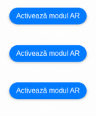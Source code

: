 <!DOCTYPE html>
<html lang="en">
<head>
  <meta charset="UTF-8">
  <meta name="viewport" content="width=device-width, initial-scale=1.0">
  <title>Modele AR Optimizate</title>
  <style>
    body {
      margin: 0;
      padding: 0;
      font-family: Arial, sans-serif;
      background-image: url('fundal2.jpg');
      background-size: cover;
      background-position: center;
      display: flex;
      justify-content: center;
      align-items: center;
      height: 100vh;
    }

    .model-container {
      display: flex;
      flex-wrap: wrap;
      justify-content: center;
      max-width: 800px;
    }

    .model-section {
      margin: 10px;
      text-align: center;
    }

    model-viewer {
      width: 250px; /* Mărit pentru a oferi o vizualizare mai clară */
      height: 250px; /* Mărit pentru a oferi o vizualizare mai clară */
      margin: 0 auto;
      --model-viewer-auto-rotate-delay: 3s;
      --model-viewer-camera-controls-touch-action: pan-y;
      border-radius: 20px; /* Adăugat pentru a avea colțuri rotunjite */
      box-shadow: 0 4px 8px rgba(0,0,0,0.2); /* Adăugat pentru a adăuga o umbră, pentru un aspect mai estetic */
    }

    .ar-button,
    .back-link {
      display: inline-flex;
      align-items: center;
      justify-content: center;
      padding: 10px 15px; /* Modificat pentru a oferi butoanelor o dimensiune mai mare și mai confortabilă */
      font-size: 1rem; /* Mărit pentru a îmbunătăți lizibilitatea */
      cursor: pointer;
      background-color: #007BFF;
      border: none;
      border-radius: 20px;
      color: white;
      box-shadow: 0 2px 4px rgba(0, 0, 0, 0.2);
      transition: background-color 0.3s, box-shadow 0.3s;
    }

    .ar-button:hover,
    .back-link:hover {
      background-color: #0056b3;
      box-shadow: 0 4px 8px rgba(0, 0, 0, 0.3);
    }

    p {
      margin-top: 10px;
      color: #FFFFFF;
      font-size: 1.2em;
    }
  </style>
  <script type="module" src="https://unpkg.com/@google/model-viewer"></script>
</head>
<body>

<div class="model-container">
  <!-- Model 1 -->
  <div class="model-section">
    <model-viewer
      src="cactus.glb"
      ios-src="cactus.usdz"
      ar
      ar-modes="webxr scene-viewer quick-look"
      camera-controls
      auto-rotate
      environment-image="neutral"
      shadow-intensity="1"
      loading="lazy"
      alt="Cactus Cary">
      <button slot="ar-button" class="ar-button">Activează modul AR</button>
    </model-viewer>
    <p>Cactus Cary</p>
  </div>

  <!-- Model 2 -->
  <div class="model-section">
    <model-viewer
      src="guler2.glb"
      ios-src="guler2.usdz"
      ar
      ar-modes="webxr scene-viewer quick-look"
      camera-controls
      auto-rotate
      environment-image="neutral"
      shadow-intensity="1"
      loading="lazy"
      alt="Guler Cervical">
      <button slot="ar-button" class="ar-button">Activează modul AR</button>
    </model-viewer>
    <p>Guler Cervical</p>
  </div>

  <!-- Model 3 -->
  <div class="model-section">
    <model-viewer
      src="scaun.glb"
      ios-src="scaun.usdz"
      ar
      ar-modes="webxr scene-viewer quick-look"
      camera-controls
      auto-rotate
      environment-image="neutral"
      shadow-intensity="1"
      loading="lazy"
      alt="Scaun">
      <button slot="ar-button" class="ar-button">Activează modul AR</button>
    </model-viewer>
    <p>Scaun</p>
  </div>
  <!-- Adaugă aici alte secțiuni de modele după necesități -->
</div>

</body>
</html>
